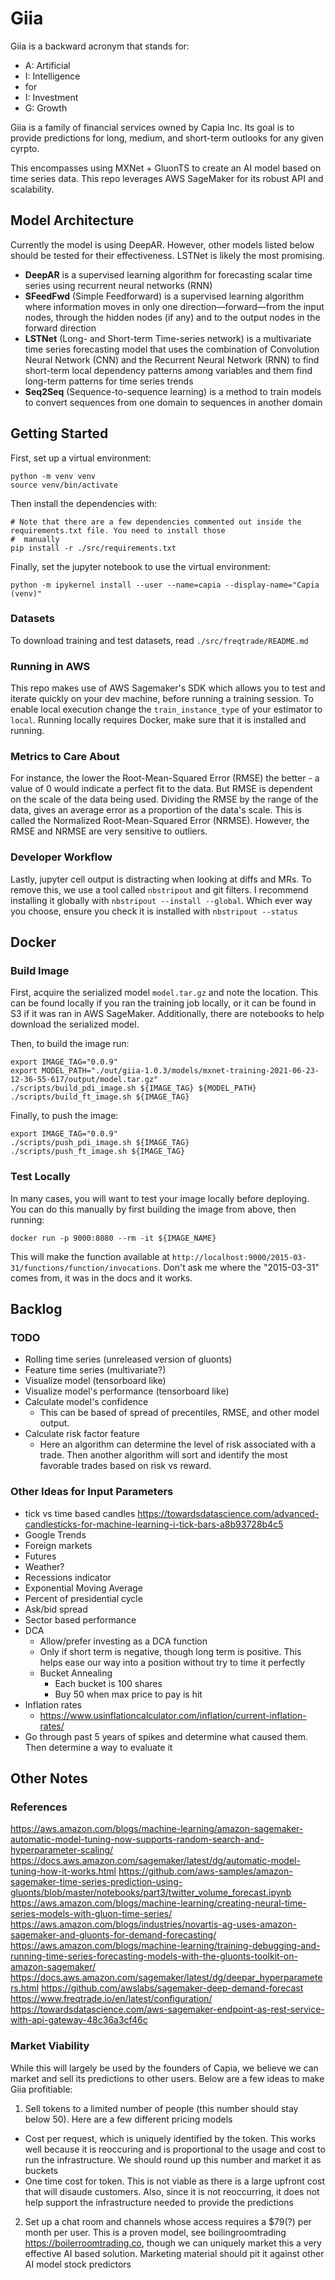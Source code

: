 # Giia
Giia is a backward acronym that stands for:
- A: Artificial
- I: Intelligence
-    for
- I: Investment
- G: Growth

Giia is a family of financial services owned by Capia Inc. Its goal is to provide predictions for long, medium, and 
short-term outlooks for any given cyrpto. 

This encompasses using MXNet + GluonTS to create an AI model based on time series data. This repo leverages AWS 
SageMaker for its robust API and scalability.

## Model Architecture
Currently the model is using DeepAR. However, other models listed below should be tested for their effectiveness. 
LSTNet is likely the most promising.

- **DeepAR** is a supervised learning algorithm for forecasting scalar time series using recurrent neural networks 
  (RNN)
- **SFeedFwd** (Simple Feedforward) is a supervised learning algorithm where information moves in only one 
  direction—forward—from the input nodes, through the hidden nodes (if any) and to the output nodes in the forward 
  direction
- **LSTNet** (Long- and Short-term Time-series network) is a multivariate time series forecasting model that uses the 
  combination of Convolution Neural Network (CNN) and the Recurrent Neural Network (RNN) to find short-term local 
  dependency patterns among variables and them find long-term patterns for time series trends
- **Seq2Seq** (Sequence-to-sequence learning) is a method to train models to convert sequences from one domain to 
  sequences in another domain

## Getting Started
First, set up a virtual environment:
```
python -m venv venv
source venv/bin/activate
```

Then install the dependencies with:
```
# Note that there are a few dependencies commented out inside the requirements.txt file. You need to install those 
#  manually
pip install -r ./src/requirements.txt
```

Finally, set the jupyter notebook to use the virtual environment:
```
python -m ipykernel install --user --name=capia --display-name="Capia (venv)"
```

### Datasets
To download training and test datasets, read `./src/freqtrade/README.md`

### Running in AWS
This repo makes use of AWS Sagemaker's SDK which allows you to test and iterate quickly on your dev machine, before 
running a training session. To enable local execution change the `train_instance_type` of your estimator to `local`. 
Running locally requires Docker, make sure that it is installed and running.

### Metrics to Care About
For instance, the lower the Root-Mean-Squared Error (RMSE) the better - a value of 0 would indicate a perfect fit to the
data. But RMSE is dependent on the scale of the data being used. Dividing the RMSE by the range of the data, gives an
average error as a proportion of the data's scale. This is called the Normalized Root-Mean-Squared Error (NRMSE).
However, the RMSE and NRMSE are very sensitive to outliers.

### Developer Workflow
Lastly, jupyter cell output is distracting when looking at diffs and MRs. To remove this, we use a tool called 
`nbstripout` and git filters. I recommend installing it globally with `nbstripout --install --global`. Which ever way 
you choose, ensure you check it is installed with `nbstripout --status`

## Docker

### Build Image
First, acquire the serialized model `model.tar.gz` and note the location. This can be found locally if you ran the 
training job locally, or it can be found in S3 if it was ran in AWS SageMaker. Additionally, there are notebooks to 
help download the serialized model.

Then, to build the image run:
```
export IMAGE_TAG="0.0.9"
export MODEL_PATH="./out/giia-1.0.3/models/mxnet-training-2021-06-23-12-36-55-617/output/model.tar.gz"
./scripts/build_pdi_image.sh ${IMAGE_TAG} ${MODEL_PATH}
./scripts/build_ft_image.sh ${IMAGE_TAG}
```

Finally, to push the image:
```
export IMAGE_TAG="0.0.9"
./scripts/push_pdi_image.sh ${IMAGE_TAG}
./scripts/push_ft_image.sh ${IMAGE_TAG}
```

### Test Locally
In many cases, you will want to test your image locally before deploying. You can do this manually by first building
the image from above, then running:
```
docker run -p 9000:8080 --rm -it ${IMAGE_NAME}
```
This will make the function available at `http://localhost:9000/2015-03-31/functions/function/invocations`. Don't ask 
me where the "2015-03-31" comes from, it was in the docs and it works.

## Backlog
### TODO
- Rolling time series (unreleased version of gluonts)
- Feature time series (multivariate?)
- Visualize model (tensorboard like)
- Visualize model's performance (tensorboard like)
- Calculate model's confidence
  - This can be based of spread of precentiles, RMSE, and other model output.
- Calculate risk factor feature
  - Here an algorithm can determine the level of risk associated with a trade. Then another algorithm will sort
and identify the most favorable trades based on risk vs reward.

### Other Ideas for Input Parameters
- tick vs time based candles https://towardsdatascience.com/advanced-candlesticks-for-machine-learning-i-tick-bars-a8b93728b4c5
- Google Trends
- Foreign markets
- Futures
- Weather?
- Recessions indicator
- Exponential Moving Average
- Percent of presidential cycle
- Ask/bid spread
- Sector based performance
- DCA
  - Allow/prefer investing as a DCA function
  - Only if short term is negative, though long term is positive. This helps ease our way into a position without try to time it perfectly
  - Bucket Annealing
    - Each bucket is 100 shares
    - Buy 50 when max price to pay is hit
- Inflation rates
  - https://www.usinflationcalculator.com/inflation/current-inflation-rates/
- Go through past 5 years of spikes and determine what caused them. Then determine a way to evaluate it

## Other Notes
### References
https://aws.amazon.com/blogs/machine-learning/amazon-sagemaker-automatic-model-tuning-now-supports-random-search-and-hyperparameter-scaling/
https://docs.aws.amazon.com/sagemaker/latest/dg/automatic-model-tuning-how-it-works.html
https://github.com/aws-samples/amazon-sagemaker-time-series-prediction-using-gluonts/blob/master/notebooks/part3/twitter_volume_forecast.ipynb
https://aws.amazon.com/blogs/machine-learning/creating-neural-time-series-models-with-gluon-time-series/
https://aws.amazon.com/blogs/industries/novartis-ag-uses-amazon-sagemaker-and-gluonts-for-demand-forecasting/
https://aws.amazon.com/blogs/machine-learning/training-debugging-and-running-time-series-forecasting-models-with-the-gluonts-toolkit-on-amazon-sagemaker/
https://docs.aws.amazon.com/sagemaker/latest/dg/deepar_hyperparameters.html
https://github.com/awslabs/sagemaker-deep-demand-forecast
https://www.freqtrade.io/en/latest/configuration/
https://towardsdatascience.com/aws-sagemaker-endpoint-as-rest-service-with-api-gateway-48c36a3cf46c

### Market Viability
While this will largely be used by the founders of Capia, we believe we can market and sell its predictions to other 
users. Below are a few ideas to make Giia profitiable:
1) Sell tokens to a limited number of people (this number should stay below 50). Here are a few different pricing models
  - Cost per request, which is uniquely identified by the token. This works well because it is reoccuring and is 
  proportional to the usage and cost to run the infrastructure. We should round up this number and market it as buckets
  - One time cost for token. This is not viable as there is a large upfront cost that will disaude customers. Also, 
  since it is not reoccurring, it does not help support the infrastructure needed to provide the predictions
2) Set up a chat room and channels whose access requires a $79(?) per month per user. This is a proven model, see
boilingroomtrading https://boilerroomtrading.co, though we can uniquely market this a very effective AI based solution.
Marketing material should pit it against other AI model stock predictors
